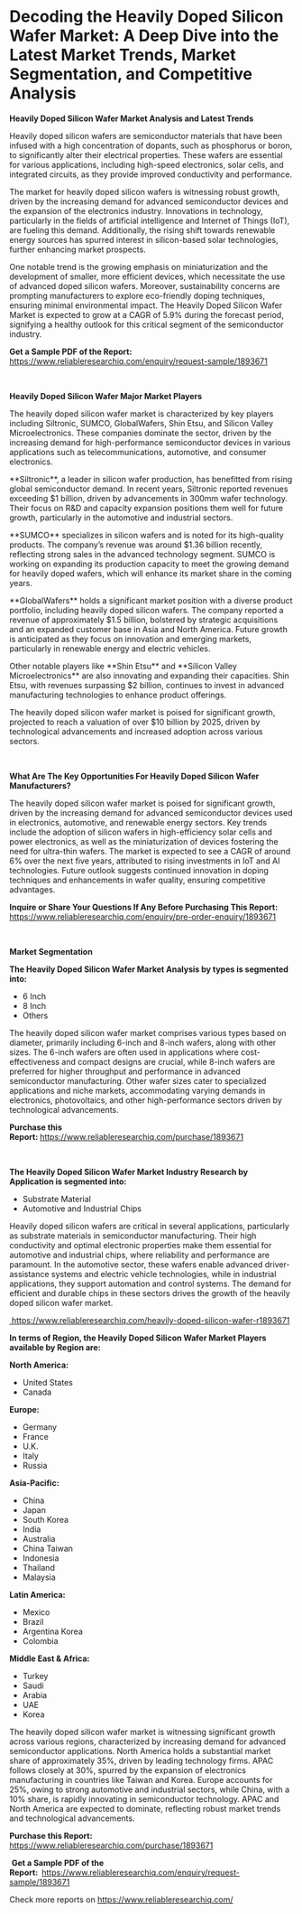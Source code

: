 <p><h1>Decoding the Heavily Doped Silicon Wafer Market: A Deep Dive into the Latest Market Trends, Market Segmentation, and Competitive Analysis</h1></p><p><strong>Heavily Doped Silicon Wafer Market Analysis and Latest Trends</strong></p>
<p><p>Heavily doped silicon wafers are semiconductor materials that have been infused with a high concentration of dopants, such as phosphorus or boron, to significantly alter their electrical properties. These wafers are essential for various applications, including high-speed electronics, solar cells, and integrated circuits, as they provide improved conductivity and performance. </p><p>The market for heavily doped silicon wafers is witnessing robust growth, driven by the increasing demand for advanced semiconductor devices and the expansion of the electronics industry. Innovations in technology, particularly in the fields of artificial intelligence and Internet of Things (IoT), are fueling this demand. Additionally, the rising shift towards renewable energy sources has spurred interest in silicon-based solar technologies, further enhancing market prospects.</p><p>One notable trend is the growing emphasis on miniaturization and the development of smaller, more efficient devices, which necessitate the use of advanced doped silicon wafers. Moreover, sustainability concerns are prompting manufacturers to explore eco-friendly doping techniques, ensuring minimal environmental impact. The Heavily Doped Silicon Wafer Market is expected to grow at a CAGR of 5.9% during the forecast period, signifying a healthy outlook for this critical segment of the semiconductor industry.</p></p>
<p><strong>Get a Sample PDF of the Report:&nbsp;</strong> <a href="https://www.reliableresearchiq.com/enquiry/request-sample/1893671?utm_campaign=1170&utm_medium=2&utm_source=Github&utm_content=ia&utm_term=11022025&utm_id=heavily-doped-silicon-wafer">https://www.reliableresearchiq.com/enquiry/request-sample/1893671</a></p>
<p>&nbsp;</p>
<p><strong>Heavily Doped Silicon Wafer Major Market Players</strong></p>
<p><p>The heavily doped silicon wafer market is characterized by key players including Siltronic, SUMCO, GlobalWafers, Shin Etsu, and Silicon Valley Microelectronics. These companies dominate the sector, driven by the increasing demand for high-performance semiconductor devices in various applications such as telecommunications, automotive, and consumer electronics.</p><p>**Siltronic**, a leader in silicon wafer production, has benefitted from rising global semiconductor demand. In recent years, Siltronic reported revenues exceeding $1 billion, driven by advancements in 300mm wafer technology. Their focus on R&D and capacity expansion positions them well for future growth, particularly in the automotive and industrial sectors.</p><p>**SUMCO** specializes in silicon wafers and is noted for its high-quality products. The company’s revenue was around $1.36 billion recently, reflecting strong sales in the advanced technology segment. SUMCO is working on expanding its production capacity to meet the growing demand for heavily doped wafers, which will enhance its market share in the coming years.</p><p>**GlobalWafers** holds a significant market position with a diverse product portfolio, including heavily doped silicon wafers. The company reported a revenue of approximately $1.5 billion, bolstered by strategic acquisitions and an expanded customer base in Asia and North America. Future growth is anticipated as they focus on innovation and emerging markets, particularly in renewable energy and electric vehicles.</p><p>Other notable players like **Shin Etsu** and **Silicon Valley Microelectronics** are also innovating and expanding their capacities. Shin Etsu, with revenues surpassing $2 billion, continues to invest in advanced manufacturing technologies to enhance product offerings. </p><p>The heavily doped silicon wafer market is poised for significant growth, projected to reach a valuation of over $10 billion by 2025, driven by technological advancements and increased adoption across various sectors.</p></p>
<p>&nbsp;</p>
<p><strong>What Are The Key Opportunities For Heavily Doped Silicon Wafer Manufacturers?</strong></p>
<p><p>The heavily doped silicon wafer market is poised for significant growth, driven by the increasing demand for advanced semiconductor devices used in electronics, automotive, and renewable energy sectors. Key trends include the adoption of silicon wafers in high-efficiency solar cells and power electronics, as well as the miniaturization of devices fostering the need for ultra-thin wafers. The market is expected to see a CAGR of around 6% over the next five years, attributed to rising investments in IoT and AI technologies. Future outlook suggests continued innovation in doping techniques and enhancements in wafer quality, ensuring competitive advantages.</p></p>
<p><strong>Inquire or Share Your Questions If Any Before Purchasing This Report:</strong> <a href="https://www.reliableresearchiq.com/enquiry/pre-order-enquiry/1893671?utm_campaign=1170&utm_medium=2&utm_source=Github&utm_content=ia&utm_term=11022025&utm_id=heavily-doped-silicon-wafer">https://www.reliableresearchiq.com/enquiry/pre-order-enquiry/1893671</a></p>
<p>&nbsp;</p>
<p><strong>Market Segmentation</strong></p>
<p><strong>The Heavily Doped Silicon Wafer Market Analysis by types is segmented into:</strong></p>
<p><ul><li>6 Inch</li><li>8 Inch</li><li>Others</li></ul></p>
<p><p>The heavily doped silicon wafer market comprises various types based on diameter, primarily including 6-inch and 8-inch wafers, along with other sizes. The 6-inch wafers are often used in applications where cost-effectiveness and compact designs are crucial, while 8-inch wafers are preferred for higher throughput and performance in advanced semiconductor manufacturing. Other wafer sizes cater to specialized applications and niche markets, accommodating varying demands in electronics, photovoltaics, and other high-performance sectors driven by technological advancements.</p></p>
<p><strong>Purchase this Report:&nbsp;</strong><a href="https://www.reliableresearchiq.com/purchase/1893671?utm_campaign=1170&utm_medium=2&utm_source=Github&utm_content=ia&utm_term=11022025&utm_id=heavily-doped-silicon-wafer">https://www.reliableresearchiq.com/purchase/1893671</a></p>
<p>&nbsp;</p>
<p><strong>The Heavily Doped Silicon Wafer Market Industry Research by Application is segmented into:</strong></p>
<p><ul><li>Substrate Material</li><li>Automotive and Industrial Chips</li></ul></p>
<p><p>Heavily doped silicon wafers are critical in several applications, particularly as substrate materials in semiconductor manufacturing. Their high conductivity and optimal electronic properties make them essential for automotive and industrial chips, where reliability and performance are paramount. In the automotive sector, these wafers enable advanced driver-assistance systems and electric vehicle technologies, while in industrial applications, they support automation and control systems. The demand for efficient and durable chips in these sectors drives the growth of the heavily doped silicon wafer market.</p></p>
<p><a href="https://www.reliableresearchiq.com/heavily-doped-silicon-wafer-r1893671?utm_campaign=1170&utm_medium=2&utm_source=Github&utm_content=ia&utm_term=11022025&utm_id=heavily-doped-silicon-wafer">&nbsp;https://www.reliableresearchiq.com/heavily-doped-silicon-wafer-r1893671</a></p>
<p><strong>In terms of Region, the Heavily Doped Silicon Wafer Market Players available by Region are:</strong></p>
<p>
    <p> <strong> North America: </strong>
        <ul>
            <li>United States</li>
            <li>Canada</li>
        </ul>
        </p> 
    <p> <strong> Europe: </strong>
        <ul>
            <li>Germany</li>
            <li>France</li>
            <li>U.K.</li>
            <li>Italy</li>
            <li>Russia</li>
        </ul>
        </p> 
    <p> <strong> Asia-Pacific: </strong>
        <ul>
            <li>China</li>
            <li>Japan</li>
            <li>South Korea</li>
            <li>India</li>
            <li>Australia</li>
            <li>China Taiwan</li>
            <li>Indonesia</li>
            <li>Thailand</li>
            <li>Malaysia</li>
        </ul>
        </p> 
    <p> <strong> Latin America: </strong>
        <ul>
            <li>Mexico</li>
            <li>Brazil</li>
            <li>Argentina Korea</li>
            <li>Colombia</li>
        </ul>
        </p> 
    <p> <strong> Middle East & Africa: </strong>
        <ul>
            <li>Turkey</li>
            <li>Saudi</li>
            <li>Arabia</li>
            <li>UAE</li>
            <li>Korea</li>
        </ul>
    </p>
    </p>
<p><p>The heavily doped silicon wafer market is witnessing significant growth across various regions, characterized by increasing demand for advanced semiconductor applications. North America holds a substantial market share of approximately 35%, driven by leading technology firms. APAC follows closely at 30%, spurred by the expansion of electronics manufacturing in countries like Taiwan and Korea. Europe accounts for 25%, owing to strong automotive and industrial sectors, while China, with a 10% share, is rapidly innovating in semiconductor technology. APAC and North America are expected to dominate, reflecting robust market trends and technological advancements.</p></p>
<p><strong>Purchase this Report: </strong><a href="https://www.reliableresearchiq.com/purchase/1893671?utm_campaign=1170&utm_medium=2&utm_source=Github&utm_content=ia&utm_term=11022025&utm_id=heavily-doped-silicon-wafer">https://www.reliableresearchiq.com/purchase/1893671</a></p>
<p>&nbsp;<strong>Get a Sample PDF of the Report:&nbsp;&nbsp;</strong><a href="https://www.reliableresearchiq.com/enquiry/request-sample/1893671?utm_campaign=1170&utm_medium=2&utm_source=Github&utm_content=ia&utm_term=11022025&utm_id=heavily-doped-silicon-wafer">https://www.reliableresearchiq.com/enquiry/request-sample/1893671</a></p>
<p><strong></strong></p>
<p>Check more reports on <a href="https://www.reliableresearchiq.com/?utm_campaign=1170&utm_medium=2&utm_source=Github&utm_content=ia&utm_term=11022025&utm_id=heavily-doped-silicon-wafer">https://www.reliableresearchiq.com/</a></p>